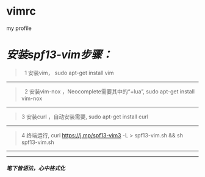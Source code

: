 # vimrc
my profile

*安装spf13-vim步骤：*
==================
 >  1 安装vim， sudo apt-get install vim 
 -------------------------
 >  2 安装vim-nox ，Neocomplete需要其中的“+lua”, sudo apt-get install vim-nox
 -----------------------
 >  3 安装curl ，自动安装需要,  sudo apt-get install curl
 ---------------------------
 >  4 终端运行, curl https://j.mp/spf13-vim3 -L > spf13-vim.sh && sh spf13-vim.sh
 -------------------------

*   *   *
##### *笔下皆语法，心中格式化*
